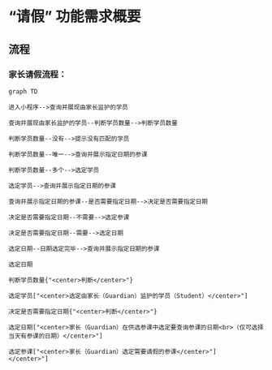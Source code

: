 # “请假” 功能需求概要

## 流程

### 家长请假流程：

```mermaid
graph TD

进入小程序-->查询并展现由家长监护的学员

查询并展现由家长监护的学员--判断学员数量-->判断学员数量

判断学员数量--没有-->提示没有匹配的学员

判断学员数量--唯一-->查询并展示指定日期的参课

判断学员数量--多个-->选定学员

选定学员-->查询并展示指定日期的参课

查询并展示指定日期的参课--是否需要指定日期-->决定是否需要指定日期

决定是否需要指定日期--不需要-->选定参课

决定是否需要指定日期--需要-->选定日期

选定日期--日期选定完毕-->查询并展示指定日期的参课

选定日期

判断学员数量{"<center>判断</center>"}

选定学员["<center>选定由家长（Guardian）监护的学员（Student）</center>"]

决定是否需要指定日期{"<center>判断</center>"}

选定日期["<center>家长（Guardian）在供选参课中选定要查询参课的日期<br>（仅可选择当天有参课的日期）</center>"]

选定参课["<center>家长（Guardian）选定需要请假的参课</center>"]
</center>"]

```
<!--stackedit_data:
eyJoaXN0b3J5IjpbLTE4MjE5OTg3MTUsLTE1NDk1NTc2MjAsMT
M0NzE4Nzc0NiwzMTQ3OTc5NTUsLTUyOTU4MjI0LDExMDIzNjk1
Myw4NDI0MDUwMDYsMTk0OTg5NTE1MywtMzkzNDY3NTkyLC0xMj
g4MjEyNjEzLDE5Njk1Nzg0NjEsLTIxMDk0NzM2MzIsNjUzODc2
NjEsMjM2ODQzNDMsMjEwMzkyMzMyMiw4MzI1NTg0OTQsLTEzMD
AyMDk5NTQsNzMwOTk4MTE2XX0=
-->
